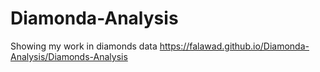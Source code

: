 # Diamonda-Analysis
Showing my work in diamonds data
https://falawad.github.io/Diamonda-Analysis/Diamonds-Analysis
